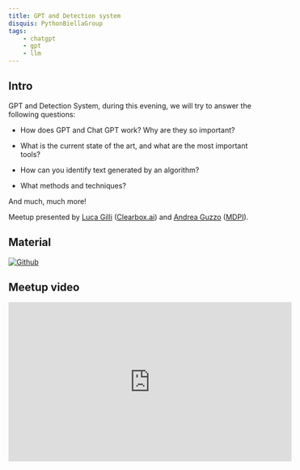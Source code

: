```yaml
---
title: GPT and Detection system
disquis: PythonBiellaGroup
tags:
    - chatgpt
    - gpt
    - llm
---
```


## Intro

GPT and Detection System, during this evening, we will try to answer the following questions:

* How does GPT and Chat GPT work? Why are they so important?

* What is the current state of the art, and what are the most important tools?

* How can you identify text generated by an algorithm?

* What methods and techniques?

And much, much more!

Meetup presented by [Luca Gilli](https://www.linkedin.com/in/luca-gilli/) ([Clearbox.ai](https://www.clearbox.ai/)) and [Andrea Guzzo](https://www.linkedin.com/in/andreaguzzo/) ([MDPI](https://www.mdpi.com/)).

## Material

[![Github](https://img.shields.io/badge/GitHub-181717.svg?style=for-the-badge&logo=GitHub&logoColor=white)](https://github.com/PythonBiellaGroup/MaterialeSerate/tree/master/ChatGPT_Detection)

## Meetup video
<iframe width="560" height="315" src="https://www.youtube.com/embed/e2hqZrIubG4" title="YouTube video player" frameborder="0" allow="accelerometer; autoplay; clipboard-write; encrypted-media; gyroscope; picture-in-picture; web-share" allowfullscreen></iframe>